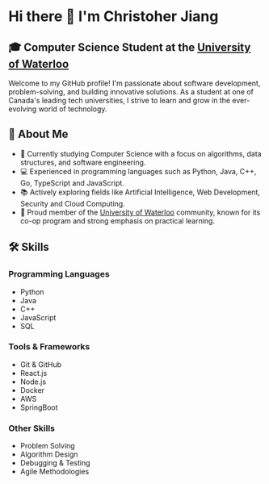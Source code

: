 # Hi there 👋 I'm Christoher Jiang

## 🎓 Computer Science Student at the [University of Waterloo](https://uwaterloo.ca)

Welcome to my GitHub profile! I'm passionate about software development, problem-solving, and building innovative solutions. As a student at one of Canada's leading tech universities, I strive to learn and grow in the ever-evolving world of technology.

## 🌟 About Me

- 🔭 Currently studying Computer Science with a focus on algorithms, data structures, and software engineering.
- 💻 Experienced in programming languages such as Python, Java, C++, Go, TypeScript and JavaScript.
- 📚 Actively exploring fields like Artificial Intelligence, Web Development, Security and Cloud Computing.
- 🏫 Proud member of the [University of Waterloo](https://uwaterloo.ca) community, known for its co-op program and strong emphasis on practical learning.

## 🛠️ Skills

### Programming Languages

- Python
- Java
- C++
- JavaScript
- SQL

### Tools & Frameworks

- Git & GitHub
- React.js
- Node.js
- Docker
- AWS
- SpringBoot

### Other Skills

- Problem Solving
- Algorithm Design
- Debugging & Testing
- Agile Methodologies

<!--
**Chrisyhjiang/Chrisyhjiang** is a ✨ _special_ ✨ repository because its `README.md` (this file) appears on your GitHub profile.

Here are some ideas to get you started:

- 🔭 I’m currently working on ...
- 🌱 I’m currently learning ...
- 👯 I’m looking to collaborate on ...
- 🤔 I’m looking for help with ...
- 💬 Ask me about ...
- 📫 How to reach me: ...
- 😄 Pronouns: ...
- ⚡ Fun fact: ...
-->
